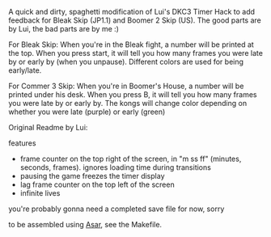 A quick and dirty, spaghetti modification of Lui's DKC3 Timer Hack to add feedback for Bleak Skip (JP1.1) and Boomer 2 Skip (US).
The good parts are by Lui, the bad parts are by me :)

For Bleak Skip:
When you're in the Bleak fight, a number will be printed at the top. When you press start, it will tell you how many frames you were late by or early by (when you unpause). Different colors are used for being early/late.

For Commer 3 Skip:
When you're in Boomer's House, a number will be printed under his desk. When you press B, it will tell you how many frames you were late by or early by. The kongs will change color depending on whether you were late (purple) or early (green)


Original Readme by Lui:

features
- frame counter on the top right of the screen, in "m ss ff" (minutes, seconds, frames). ignores loading time during transitions
- pausing the game freezes the timer display
- lag frame counter on the top left of the screen
- infinite lives

you're probably gonna need a completed save file for now, sorry

to be assembled using [Asar](https://github.com/RPGHacker/asar), see the Makefile.
